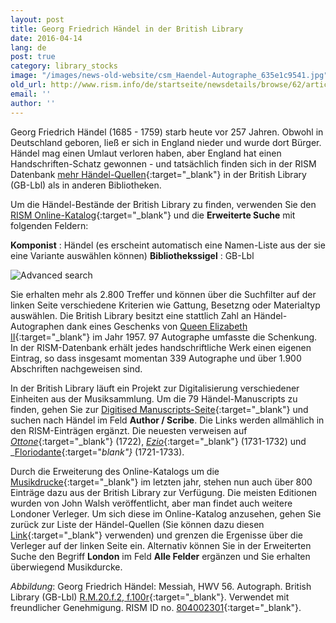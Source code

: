 ```yaml
---
layout: post
title: Georg Friedrich Händel in der British Library
date: 2016-04-14
lang: de
post: true
category: library_stocks
image: "/images/news-old-website/csm_Haendel-Autographe_635e1c9541.jpg"
old_url: http://www.rism.info/de/startseite/newsdetails/browse/62/article/64/george-frideric-handel-at-the-british-library.html
email: ''
author: ''
---
```



Georg Friedrich Händel (1685 - 1759) starb heute vor 257 Jahren. Obwohl in Deutschland geboren, ließ er sich in England nieder und wurde dort Bürger. Händel mag einen Umlaut verloren haben, aber England hat einen Handschriften-Schatz gewonnen - und tatsächlich finden sich in der RISM Datenbank [mehr Händel-Quellen](https://opac.rism.info/search?View=rism&author=George+Frideric+Handel){:target="_blank"} in der British Library (GB-Lbl) als in anderen Bibliotheken.

Um die Händel-Bestände der British Library zu finden, verwenden Sie den [RISM Online-Katalog](https://opac.rism.info/){:target="_blank"} und die **Erweiterte Suche** mit folgenden Feldern:


**Komponist** : Händel (es erscheint automatisch eine Namen-Liste aus der sie eine Variante auswählen können)
**Bibliothekssigel** : GB-Lbl

![Advanced search](http://rism.info/resources-old-website/news/Haendel-Autographe_advanced_search.jpg)


Sie erhalten mehr als 2.800 Treffer und können über die Suchfilter auf der linken Seite verschiedene Kriterien wie Gattung, Besetzng oder Materialtyp auswählen. Die British Library besitzt eine stattlich Zahl an Händel-Autographen dank eines Geschenks von [Queen Elizabeth II](http://www.bl.uk/eblj/2009articles/article2.html){:target="_blank"} im Jahr 1957. 97 Autographe umfasste die Schenkung. In der RISM-Datenbank erhält jedes handschriftliche Werk einen eigenen Eintrag, so dass insgesamt momentan 339 Autographe und über 1.900 Abschriften nachgeweisen sind.

In der British Library läuft ein Projekt zur Digitalisierung verschiedener Einheiten aus der Musiksammlung. Um die 79 Händel-Manuscripts zu finden, gehen Sie zur [Digitised Manuscripts-Seite](http://www.bl.uk/manuscripts/AdvancedSearch.aspx){:target="_blank"} und suchen nach Händel im Feld **Author / Scribe**. Die Links werden allmählich in den RISM-Einträgen ergänzt. Die neuesten verweisen auf [_Ottone_](http://www.bl.uk/manuscripts/FullDisplay.aspx?ref=R.M.20.b.9){:target="_blank"} (1722), [_Ezio_](http://www.bl.uk/manuscripts/FullDisplay.aspx?ref=R.M.20.a.12){:target="_blank"} (1731-1732) und _[Floriodante](http://www.bl.uk/manuscripts/FullDisplay.aspx?ref=R.M.20.b.2){:target="_blank"}_ (1721-1733).

Durch die Erweiterung des Online-Katalogs um die [Musikdrucke](/self_representation/2015/05/21/printed-music-ai-and-bi-now-in-risms-online.html){:target="_blank"} im letzten jahr, stehen nun auch über 800 Einträge dazu aus der British Library zur Verfügung. Die meisten Editionen wurden von John Walsh veröffentlicht, aber man findet auch weitere Londoner Verleger. Um sich diese im Online-Katalog anzusehen, gehen Sie zurück zur Liste der Händel-Quellen (Sie können dazu diesen [Link](https://opac.rism.info/search?View=rism&author=George+Frideric+Handel&siglum=GB-Lbl){:target="_blank"} verwenden) und grenzen die Ergenisse über die Verleger auf der linken Seite ein. Alternativ können Sie in der Erweiterten Suche den Begriff **London** im Feld **Alle Felder** ergänzen und Sie erhalten überwiegend Musikdurcke.



_Abbildung_: Georg Friedrich Händel: Messiah, HWV 56. Autograph. British Library (GB-Lbl) [R.M.20.f.2, f.100r](http://www.bl.uk/manuscripts/FullDisplay.aspx?ref=R.M.20.f.2){:target="_blank"}. Verwendet mit freundlicher Genehmigung. RISM ID no. [804002301](https://opac.rism.info/search?id=804002301){:target="_blank"}.





<script type="text/javascript">var switchTo5x=true;</script><script type="text/javascript" src="http://w.sharethis.com/button/buttons.js"></script><script type="text/javascript">stLight.options({publisher: "9b601438-1ce1-49d8-bfd7-9cff5df54c17", doNotHash: false, doNotCopy: false, hashAddressBar: false});</script>


